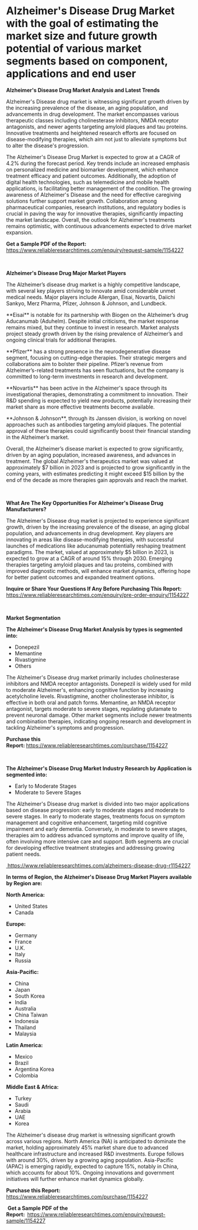 <p><h1>Alzheimer's Disease Drug Market with the goal of estimating the market size and future growth potential of various market segments based on component, applications and end user</h1></p><p><strong>Alzheimer's Disease Drug Market Analysis and Latest Trends</strong></p>
<p><p>Alzheimer's Disease drug market is witnessing significant growth driven by the increasing prevalence of the disease, an aging population, and advancements in drug development. The market encompasses various therapeutic classes including cholinesterase inhibitors, NMDA receptor antagonists, and newer agents targeting amyloid plaques and tau proteins. Innovative treatments and heightened research efforts are focused on disease-modifying therapies, which aim not just to alleviate symptoms but to alter the disease's progression.</p><p>The Alzheimer's Disease Drug Market is expected to grow at a CAGR of 4.2% during the forecast period. Key trends include an increased emphasis on personalized medicine and biomarker development, which enhance treatment efficacy and patient outcomes. Additionally, the adoption of digital health technologies, such as telemedicine and mobile health applications, is facilitating better management of the condition. The growing awareness of Alzheimer's Disease and the need for effective caregiving solutions further support market growth. Collaboration among pharmaceutical companies, research institutions, and regulatory bodies is crucial in paving the way for innovative therapies, significantly impacting the market landscape. Overall, the outlook for Alzheimer's treatments remains optimistic, with continuous advancements expected to drive market expansion.</p></p>
<p><strong>Get a Sample PDF of the Report:&nbsp;</strong> <a href="https://www.reliableresearchtimes.com/enquiry/request-sample/1154227?utm_campaign=3494&utm_medium=2&utm_source=Github&utm_content=ia&utm_term=19042025&utm_id=alzheimers-disease-drug">https://www.reliableresearchtimes.com/enquiry/request-sample/1154227</a></p>
<p>&nbsp;</p>
<p><strong>Alzheimer's Disease Drug Major Market Players</strong></p>
<p><p>The Alzheimer’s disease drug market is a highly competitive landscape, with several key players striving to innovate amid considerable unmet medical needs. Major players include Allergan, Eisai, Novartis, Daiichi Sankyo, Merz Pharma, Pfizer, Johnson & Johnson, and Lundbeck.</p><p>**Eisai** is notable for its partnership with Biogen on the Alzheimer’s drug Aducanumab (Aduhelm). Despite initial criticisms, the market response remains mixed, but they continue to invest in research. Market analysts project steady growth driven by the rising prevalence of Alzheimer’s and ongoing clinical trials for additional therapies.</p><p>**Pfizer** has a strong presence in the neurodegenerative disease segment, focusing on cutting-edge therapies. Their strategic mergers and collaborations aim to bolster their pipeline. Pfizer’s revenue from Alzheimer’s-related treatments has seen fluctuations, but the company is committed to long-term investments in research and development.</p><p>**Novartis** has been active in the Alzheimer's space through its investigational therapies, demonstrating a commitment to innovation. Their R&D spending is expected to yield new products, potentially increasing their market share as more effective treatments become available.</p><p>**Johnson & Johnson**, through its Janssen division, is working on novel approaches such as antibodies targeting amyloid plaques. The potential approval of these therapies could significantly boost their financial standing in the Alzheimer’s market.</p><p>Overall, the Alzheimer’s disease market is expected to grow significantly, driven by an aging population, increased awareness, and advances in treatment. The global Alzheimer's therapeutics market was valued at approximately $7 billion in 2023 and is projected to grow significantly in the coming years, with estimates predicting it might exceed $15 billion by the end of the decade as more therapies gain approvals and reach the market.</p></p>
<p>&nbsp;</p>
<p><strong>What Are The Key Opportunities For Alzheimer's Disease Drug Manufacturers?</strong></p>
<p><p>The Alzheimer's Disease drug market is projected to experience significant growth, driven by the increasing prevalence of the disease, an aging global population, and advancements in drug development. Key players are innovating in areas like disease-modifying therapies, with successful launches of medications like aducanumab potentially reshaping treatment paradigms. The market, valued at approximately $5 billion in 2023, is expected to grow at a CAGR of around 15% through 2030. Emerging therapies targeting amyloid plaques and tau proteins, combined with improved diagnostic methods, will enhance market dynamics, offering hope for better patient outcomes and expanded treatment options.</p></p>
<p><strong>Inquire or Share Your Questions If Any Before Purchasing This Report:</strong> <a href="https://www.reliableresearchtimes.com/enquiry/pre-order-enquiry/1154227?utm_campaign=3494&utm_medium=2&utm_source=Github&utm_content=ia&utm_term=19042025&utm_id=alzheimers-disease-drug">https://www.reliableresearchtimes.com/enquiry/pre-order-enquiry/1154227</a></p>
<p>&nbsp;</p>
<p><strong>Market Segmentation</strong></p>
<p><strong>The Alzheimer's Disease Drug Market Analysis by types is segmented into:</strong></p>
<p><ul><li>Donepezil</li><li>Memantine</li><li>Rivastigmine</li><li>Others</li></ul></p>
<p><p>The Alzheimer's Disease drug market primarily includes cholinesterase inhibitors and NMDA receptor antagonists. Donepezil is widely used for mild to moderate Alzheimer's, enhancing cognitive function by increasing acetylcholine levels. Rivastigmine, another cholinesterase inhibitor, is effective in both oral and patch forms. Memantine, an NMDA receptor antagonist, targets moderate to severe stages, regulating glutamate to prevent neuronal damage. Other market segments include newer treatments and combination therapies, indicating ongoing research and development in tackling Alzheimer's symptoms and progression.</p></p>
<p><strong>Purchase this Report:&nbsp;</strong><a href="https://www.reliableresearchtimes.com/purchase/1154227?utm_campaign=3494&utm_medium=2&utm_source=Github&utm_content=ia&utm_term=19042025&utm_id=alzheimers-disease-drug">https://www.reliableresearchtimes.com/purchase/1154227</a></p>
<p>&nbsp;</p>
<p><strong>The Alzheimer's Disease Drug Market Industry Research by Application is segmented into:</strong></p>
<p><ul><li>Early to Moderate Stages</li><li>Moderate to Severe Stages</li></ul></p>
<p><p>The Alzheimer's Disease drug market is divided into two major applications based on disease progression: early to moderate stages and moderate to severe stages. In early to moderate stages, treatments focus on symptom management and cognitive enhancement, targeting mild cognitive impairment and early dementia. Conversely, in moderate to severe stages, therapies aim to address advanced symptoms and improve quality of life, often involving more intensive care and support. Both segments are crucial for developing effective treatment strategies and addressing growing patient needs.</p></p>
<p><a href="https://www.reliableresearchtimes.com/alzheimers-disease-drug-r1154227?utm_campaign=3494&utm_medium=2&utm_source=Github&utm_content=ia&utm_term=19042025&utm_id=alzheimers-disease-drug">&nbsp;https://www.reliableresearchtimes.com/alzheimers-disease-drug-r1154227</a></p>
<p><strong>In terms of Region, the Alzheimer's Disease Drug Market Players available by Region are:</strong></p>
<p>
    <p> <strong> North America: </strong>
        <ul>
            <li>United States</li>
            <li>Canada</li>
        </ul>
        </p> 
    <p> <strong> Europe: </strong>
        <ul>
            <li>Germany</li>
            <li>France</li>
            <li>U.K.</li>
            <li>Italy</li>
            <li>Russia</li>
        </ul>
        </p> 
    <p> <strong> Asia-Pacific: </strong>
        <ul>
            <li>China</li>
            <li>Japan</li>
            <li>South Korea</li>
            <li>India</li>
            <li>Australia</li>
            <li>China Taiwan</li>
            <li>Indonesia</li>
            <li>Thailand</li>
            <li>Malaysia</li>
        </ul>
        </p> 
    <p> <strong> Latin America: </strong>
        <ul>
            <li>Mexico</li>
            <li>Brazil</li>
            <li>Argentina Korea</li>
            <li>Colombia</li>
        </ul>
        </p> 
    <p> <strong> Middle East & Africa: </strong>
        <ul>
            <li>Turkey</li>
            <li>Saudi</li>
            <li>Arabia</li>
            <li>UAE</li>
            <li>Korea</li>
        </ul>
    </p>
    </p>
<p><p>The Alzheimer's disease drug market is witnessing significant growth across various regions. North America (NA) is anticipated to dominate the market, holding approximately 45% market share due to advanced healthcare infrastructure and increased R&D investments. Europe follows with around 30%, driven by a growing aging population. Asia-Pacific (APAC) is emerging rapidly, expected to capture 15%, notably in China, which accounts for about 10%. Ongoing innovations and government initiatives will further enhance market dynamics globally.</p></p>
<p><strong>Purchase this Report: </strong><a href="https://www.reliableresearchtimes.com/purchase/1154227?utm_campaign=3494&utm_medium=2&utm_source=Github&utm_content=ia&utm_term=19042025&utm_id=alzheimers-disease-drug">https://www.reliableresearchtimes.com/purchase/1154227</a></p>
<p>&nbsp;<strong>Get a Sample PDF of the Report:&nbsp;&nbsp;</strong><a href="https://www.reliableresearchtimes.com/enquiry/request-sample/1154227?utm_campaign=3494&utm_medium=2&utm_source=Github&utm_content=ia&utm_term=19042025&utm_id=alzheimers-disease-drug">https://www.reliableresearchtimes.com/enquiry/request-sample/1154227</a></p>
<p><strong></strong></p>
<p><p></p><p></p><p></p></p>